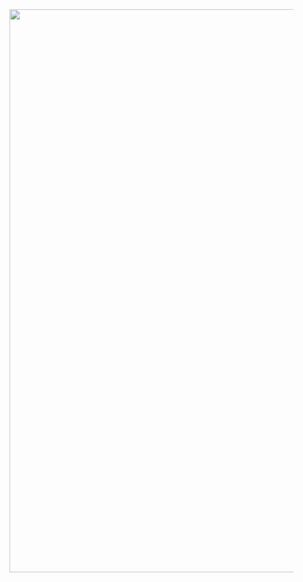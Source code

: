 <div id="header" align="center">
  <img src="https://media.giphy.com/media/v1.Y2lkPTc5MGI3NjExMTA2b3NudHczcXQzdmJ6ajhneGl3djVsend4cDJwZ2YzdTN2bTZmZSZlcD12MV9pbnRlcm5hbF9naWZfYnlfaWQmY3Q9Zw/Q9aBxHn9fTqKs/giphy.gif" width="1000"/>
</div>
